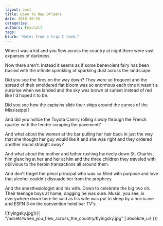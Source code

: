 ```yaml
---
layout: post
title: Down To New Orleans
date: 2018-10-26
categories:
authors: [nichol]
tags:
blurb: "Notes from a trip I took."
---
```

<p> When I was a kid and you flew across the country at night there were vast expanses of darkness.</p>

<p>Now there aren't. Instead it seems as if some benevolent fairy has been busied with the infinite sprinkling of sparkling dust across the landscape. </p>

<p>Did you see the fires on the way down?  They were so frequent and the spread of their smoldered flat bloom was so enormous each time it wasn't a surprise when we landed and the sky was brown at sunset instead of red like I'd hoped it to be.</p>

<p>Did you see how the captains slide their ships around the curves of the Mississippi?</p>

<p>And did you notice the Toyota Camry rolling slowly through the French quarter with the fender scraping the pavement?</p>

<p>And what about the woman at the bar pulling her hair back in just the way that she thought her guy would like it and she was right and they ordered another round straight away?</p>

<p>And what about the mother and father rushing hurriedly down St. Charles, him glancing at her and her at him and the three children they traveled with oblivious to the heroin transactions all around them.</p>

<p>And don't forget the penal principal who was so filled with purpose and love that alcohol couldn't dissuade her from the prophecy.</p>

<p>And the anesthesiologist and his wife. Down to celebrate the big two oh. Their teenage boys at home, dogging he was sure. Music, you see, is everywhere down here he said as his wife was put to sleep by a hurricane and ESPN 3 on the convention hotel bar TV's.</p>


![flyingsky.jpg]({{ "/assets/when_you_flew_across_the_country/flyingsky.jpg" | absolute_url }})
